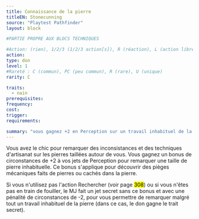 ```yaml
---
title: Connaissance de la pierre
titleEN: Stonecunning
source: "Playtest Pathfinder"
layout: block

#PARTIE PROPRE AUX BLOCS TECHNIQUES

#Action: (rien), 1/2/3 (1/2/3 action[s]), R (réaction), L (action libre)
action: 
type: don
level: 1
#Rareté : C (commun), PC (peu commun), R (rare), U (unique)
rarity: C

traits:
  - nain
prerequisites:
frequency:
cost:
trigger:
requirements:

summary: "vous gagnez +2 en Perception sur un travail inhabituel de la pierre (notamment piège)"
---
```


Vous avez le chic pour remarquer des inconsistances et des techniques d'artisanat sur les pierres taillées autour de vous. Vous gagnez un bonus de circonstances de +2 à vos jets de Perception pour remarquer une taille de pierre inhabituelle. Ce bonus s'applique pour découvrir des pièges mécaniques faits de pierres ou cachés dans la pierre.

Si vous n'utilisez pas l'action Rechercher (voir page <mark>308</mark>) ou si vous n'êtes pas en train de fouiller, le MJ fait un jet secret sans ce bonus et avec une pénalité de circonstances de -2, pour vous permettre de remarquer malgré tout un travail inhabituel de la pierre (dans ce cas, le don gagne le trait secret).